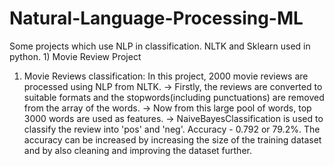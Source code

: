 # Natural-Language-Processing-ML
Some projects which use NLP in classification. NLTK and Sklearn used in python. 1) Movie Review Project
1) Movie Reviews classification:
   In this project, 2000 movie reviews are processed using NLP from NLTK.
   -> Firstly, the reviews are converted to suitable formats and the stopwords(including punctuations) are removed
   from the array of the words.
   -> Now from this large pool of words, top 3000 words are used as features. 
   -> NaiveBayesClassification is used to classify the review into 'pos' and 'neg'.
   Accuracy - 0.792 or 79.2%. The accuracy can be increased by increasing the size of the training dataset and by
   also cleaning and improving the dataset further.
   
